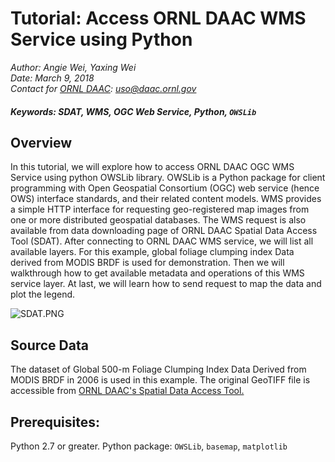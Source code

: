 # Tutorial: Access ORNL DAAC WMS Service using Python
*Author: Angie Wei, Yaxing Wei*
<br>
*Date: March 9, 2018*
<br>
*Contact for [ORNL DAAC](https://daac.ornl.gov/): uso@daac.ornl.gov*

##### Keywords:  SDAT, WMS, OGC Web Service, Python, `OWSLib`
## Overview
In this tutorial, we will explore how to access ORNL DAAC OGC WMS Service using python OWSLib library. OWSLib is a Python package for client programming with Open Geospatial Consortium (OGC) web service (hence OWS) interface standards, and their related content models. WMS provides a simple HTTP interface for requesting geo-registered map images from one or more distributed geospatial databases. The WMS request is also available from data downloading page of ORNL DAAC Spatial Data Access Tool (SDAT). After connecting to ORNL DAAC WMS service, we will list all available layers. For this example, global foliage clumping index Data derived from MODIS BRDF is used for demonstration. Then we will walkthrough how to get available metadata and operations of this WMS service layer. At last, we will learn how to send request to map the data and plot the legend.

![SDAT.PNG](attachment:image/SDAT.PNG)
## Source Data
The dataset of Global 500-m Foliage Clumping Index Data Derived from MODIS BRDF in 2006 is used in this example. The original GeoTIFF file is accessible from [ORNL DAAC's Spatial Data Access Tool.](https://webmap.ornl.gov/ogcdown/wcsdown.jsp?dg_id=1531_1)
## Prerequisites:
Python 2.7 or greater. Python package: `OWSLib`, `basemap`, `matplotlib`
